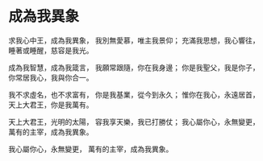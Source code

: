 # 成為我異象

求我心中王，成為我異象，
我別無愛慕，唯主我景仰；
充滿我思想，我心響往，
睡著或睡醒，慈容是我光。

成為我智慧，成為我箴言，
我願常跟隨，你在我身邊；
你是我聖父，我是你子，
你常居我心，我與你合一。

我不求虛名，也不求富有，
你是我基業，從今到永久；
惟你在我心，永遠居首，
天上大君王，你是我萬有。

天上大君王，光明的太陽，
容我享天樂，我已打勝仗；
我心屬你心，永無變更，
萬有的主宰，成為我異象。

我心屬你心，永無變更，
萬有的主宰，成為我異象。
